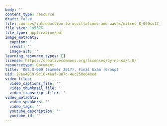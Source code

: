 ```yaml
---
body: ''
content_type: resource
draft: false
file: courses/introduction-to-oscillations-and-waves/mitres_8_009su17_final_group.pdf
file_size: 195576
file_type: application/pdf
image_metadata:
  caption: ''
  credit: ''
  image-alt: ''
learning_resource_types: []
license: https://creativecommons.org/licenses/by-nc-sa/4.0/
resourcetype: Document
title: 'RES.8-009 (Summer 2017), Final Exam (Group) '
uid: 27ea4819-9c16-4eaf-887c-4ec250e640ed
video_files:
  video_captions_file: ''
  video_thumbnail_file: ''
  video_transcript_file: ''
video_metadata:
  video_speakers: ''
  video_tags: ''
  youtube_description: ''
  youtube_id: ''
---
```

